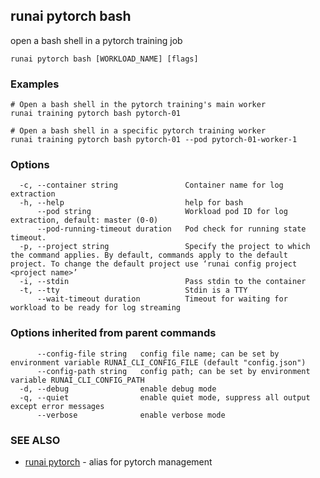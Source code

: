 ## runai pytorch bash

open a bash shell in a pytorch training job

```
runai pytorch bash [WORKLOAD_NAME] [flags]
```

### Examples

```
# Open a bash shell in the pytorch training's main worker
runai training pytorch bash pytorch-01

# Open a bash shell in a specific pytorch training worker
runai training pytorch bash pytorch-01 --pod pytorch-01-worker-1
```

### Options

```
  -c, --container string               Container name for log extraction
  -h, --help                           help for bash
      --pod string                     Workload pod ID for log extraction, default: master (0-0)
      --pod-running-timeout duration   Pod check for running state timeout.
  -p, --project string                 Specify the project to which the command applies. By default, commands apply to the default project. To change the default project use ‘runai config project <project name>’
  -i, --stdin                          Pass stdin to the container
  -t, --tty                            Stdin is a TTY
      --wait-timeout duration          Timeout for waiting for workload to be ready for log streaming
```

### Options inherited from parent commands

```
      --config-file string   config file name; can be set by environment variable RUNAI_CLI_CONFIG_FILE (default "config.json")
      --config-path string   config path; can be set by environment variable RUNAI_CLI_CONFIG_PATH
  -d, --debug                enable debug mode
  -q, --quiet                enable quiet mode, suppress all output except error messages
      --verbose              enable verbose mode
```

### SEE ALSO

* [runai pytorch](runai_pytorch.md)	 - alias for pytorch management

